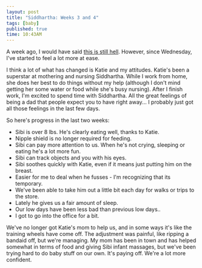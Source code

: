 ```yaml
---
layout: post
title: "Siddhartha: Weeks 3 and 4"
tags: [baby]
published: true
time: 10:43AM
---
```

[l]: /2010/06/13/the-first-two-weeks:-what-nobody-tells-you/

A week ago, I would have said [this is still hell][l].  However, since
Wednesday, I've started to feel a lot more at ease.

I think a lot of what has changed is Katie and my attitudes.  Katie's been a
superstar at mothering and nursing Siddhartha.  While I work from home, she
does her best to do things without my help (although I don't mind getting her
some water or food while she's busy nursing).  After I finish work, I'm excited
to spend time with Siddhartha.  All the great feelings of being a dad that
people expect you to have right away... I probably just got all those feelings
in the last few days.

So here's progress in the last two weeks:

* Sibi is over 8 lbs.  He's clearly eating well, thanks to Katie.
* Nipple shield is no longer required for feeding.
* Sibi can pay more attention to us.  When he's not crying, sleeping or eating
  he's a lot more fun.
* Sibi can track objects and you with his eyes.
* Sibi soothes quickly with Katie, even if it means just putting him on the
  breast.
* Easier for me to deal when he fusses - I'm recognizing that its temporary.
* We've been able to take him out a little bit each day for walks or trips to
  the store.
* Lately he gives us a fair amount of sleep.
* Our low days have been less bad than previous low days..
* I got to go into the office for a bit.

We've no longer got Katie's mom to help us, and in some ways it's like the
training wheels have come off.  The adjustment was painful, like ripping a
bandaid off, but we're managing.  My mom has been in town and has
helped somewhat in terms of food and giving Sibi infant massages, but we've
been trying hard to do baby stuff on our own.  It's paying off.  We're a lot
more confident.

<div>
<object width="560" height="340"><param name="movie" value="http://www.youtube.com/v/RK8UayJ_c-w&amp;hl=en_US&amp;fs=1?rel=0&amp;hd=1"></param><param name="allowFullScreen" value="true"></param><param name="allowscriptaccess" value="always"></param><embed src="http://www.youtube.com/v/RK8UayJ_c-w&amp;hl=en_US&amp;fs=1?rel=0&amp;hd=1" type="application/x-shockwave-flash" allowscriptaccess="always" allowfullscreen="true" width="560" height="340"></embed></object>

</div>
